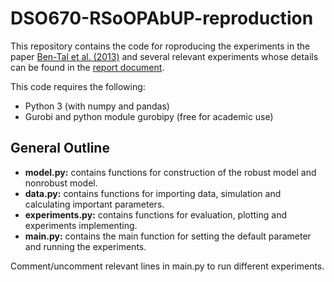 # DSO670-RSoOPAbUP-reproduction
This repository contains the code for roproducing the experiments in the paper [Ben-Tal et al. (2013)](https://pubsonline.informs.org/doi/abs/10.1287/mnsc.1120.1641?casa_token=tIXCfPTRdUgAAAAA:7WP0rZS-5KAzoThHcntaHkRB_UaFQxUO5p87ddg1iDBjWO6fcWU-sXuKpci2vRTvsFmV3Q02n9ss7w) and several relevant experiments whose details can be found in the [report document](https://github.com/yeyingxiao/DSO670-RSoOPAbUP-reproduction/blob/main/DSO_670_Project.pdf).

This code requires the following:
- Python 3 (with numpy and pandas)
- Gurobi and python module gurobipy (free for academic use)

## General Outline
- **model.py:** contains functions for construction of the robust model and nonrobust model.
- **data.py:** contains functions for importing data, simulation and calculating important parameters.
- **experiments.py:** contains functions for evaluation, plotting and experiments implementing.
- **main.py:** contains the main function for setting the default parameter and running the experiments.

Comment/uncomment relevant lines in main.py to run different experiments.
